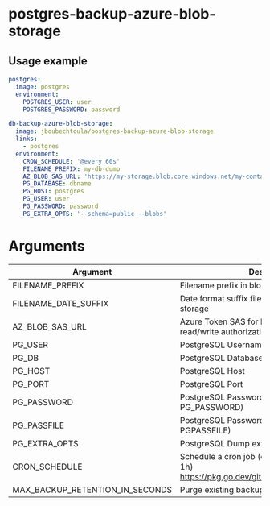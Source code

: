 # postgres-backup-azure-blob-storage

## Usage example

```yaml
postgres:
  image: postgres
  environment:
    POSTGRES_USER: user
    POSTGRES_PASSWORD: password

db-backup-azure-blob-storage:
  image: jboubechtoula/postgres-backup-azure-blob-storage
  links:
    - postgres
  environment:
    CRON_SCHEDULE: '@every 60s'
    FILENAME_PREFIX: my-db-dump
    AZ_BLOB_SAS_URL: 'https://my-storage.blob.core.windows.net/my-container?sp=cl....2BY%3D'
    PG_DATABASE: dbname
    PG_HOST: postgres
    PG_USER: user
    PG_PASSWORD: password
    PG_EXTRA_OPTS: '--schema=public --blobs'
```

# Arguments
| Argument             | Desc.                            | Default value |
|----------------------|----------------------------------|---------------|
| FILENAME_PREFIX      | Filename prefix in blob storage               | my-dump         |
| FILENAME_DATE_SUFFIX | Date format suffix filename in blob storage  | +%Y%m%d%H%M%S  |
| AZ_BLOB_SAS_URL      | Azure Token SAS for blob storage (with read/write authorizations)  |   |
| PG_USER      | PostgreSQL Username  | postgres  |
| PG_DB      | PostgreSQL Database  | postgres  |
| PG_HOST      | PostgreSQL Host  | postgres  |
| PG_PORT      | PostgreSQL Port  | 5432  |
| PG_PASSWORD      | PostgreSQL Password (like PG_PASSWORD)  |   |
| PG_PASSFILE | PostgreSQL Password file (like PGPASSFILE) | |
| PG_EXTRA_OPTS | PostgreSQL Dump extra arguments | |
| CRON_SCHEDULE | Schedule a cron job (example: @every 1h) https://pkg.go.dev/github.com/robfig/cron | |
| MAX_BACKUP_RETENTION_IN_SECONDS | Purge existing backup after N seconds | |